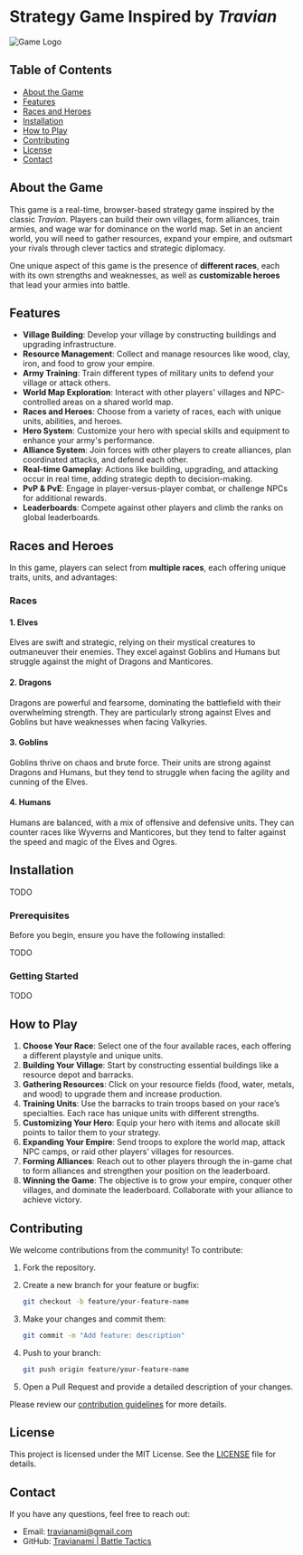 # Strategy Game Inspired by *Travian*

![Game Logo](path_to_logo_image)

## Table of Contents
- [About the Game](#about-the-game)
- [Features](#features)
- [Races and Heroes](#races-and-heroes)
- [Installation](#installation)
- [How to Play](#how-to-play)
- [Contributing](#contributing)
- [License](#license)
- [Contact](#contact)

## About the Game

This game is a real-time, browser-based strategy game inspired by the classic *Travian*. Players can build their own villages, form alliances, train armies, and wage war for dominance on the world map. Set in an ancient world, you will need to gather resources, expand your empire, and outsmart your rivals through clever tactics and strategic diplomacy.

One unique aspect of this game is the presence of **different races**, each with its own strengths and weaknesses, as well as **customizable heroes** that lead your armies into battle.

## Features

- **Village Building**: Develop your village by constructing buildings and upgrading infrastructure.
- **Resource Management**: Collect and manage resources like wood, clay, iron, and food to grow your empire.
- **Army Training**: Train different types of military units to defend your village or attack others.
- **World Map Exploration**: Interact with other players' villages and NPC-controlled areas on a shared world map.
- **Races and Heroes**: Choose from a variety of races, each with unique units, abilities, and heroes.
- **Hero System**: Customize your hero with special skills and equipment to enhance your army's performance.
- **Alliance System**: Join forces with other players to create alliances, plan coordinated attacks, and defend each other.
- **Real-time Gameplay**: Actions like building, upgrading, and attacking occur in real time, adding strategic depth to decision-making.
- **PvP & PvE**: Engage in player-versus-player combat, or challenge NPCs for additional rewards.
- **Leaderboards**: Compete against other players and climb the ranks on global leaderboards.

## Races and Heroes

In this game, players can select from **multiple races**, each offering unique traits, units, and advantages:

### Races

#### 1. **Elves**
Elves are swift and strategic, relying on their mystical creatures to outmaneuver their enemies. They excel against Goblins and Humans but struggle against the might of Dragons and Manticores.

#### 2. **Dragons**
Dragons are powerful and fearsome, dominating the battlefield with their overwhelming strength. They are particularly strong against Elves and Goblins but have weaknesses when facing Valkyries.

#### 3. **Goblins**
Goblins thrive on chaos and brute force. Their units are strong against Dragons and Humans, but they tend to struggle when facing the agility and cunning of the Elves.

#### 4. **Humans**
Humans are balanced, with a mix of offensive and defensive units. They can counter races like Wyverns and Manticores, but they tend to falter against the speed and magic of the Elves and Ogres.

## Installation
TODO
### Prerequisites

Before you begin, ensure you have the following installed:

TODO

### Getting Started

TODO

## How to Play

1. **Choose Your Race**: Select one of the four available races, each offering a different playstyle and unique units.
2. **Building Your Village**: Start by constructing essential buildings like a resource depot and barracks.
3. **Gathering Resources**: Click on your resource fields (food, water, metals, and wood) to upgrade them and increase production.
4. **Training Units**: Use the barracks to train troops based on your race’s specialties. Each race has unique units with different strengths.
5. **Customizing Your Hero**: Equip your hero with items and allocate skill points to tailor them to your strategy.
6. **Expanding Your Empire**: Send troops to explore the world map, attack NPC camps, or raid other players’ villages for resources.
7. **Forming Alliances**: Reach out to other players through the in-game chat to form alliances and strengthen your position on the leaderboard.
8. **Winning the Game**: The objective is to grow your empire, conquer other villages, and dominate the leaderboard. Collaborate with your alliance to achieve victory.

## Contributing

We welcome contributions from the community! To contribute:

1. Fork the repository.
2. Create a new branch for your feature or bugfix:

    ```bash
    git checkout -b feature/your-feature-name
    ```

3. Make your changes and commit them:

    ```bash
    git commit -m "Add feature: description"
    ```

4. Push to your branch:

    ```bash
    git push origin feature/your-feature-name
    ```

5. Open a Pull Request and provide a detailed description of your changes.

Please review our [contribution guidelines](CONTRIBUTING.md) for more details.

## License

This project is licensed under the MIT License. See the [LICENSE](LICENSE) file for details.

## Contact

If you have any questions, feel free to reach out:

- Email: travianami@gmail.com
- GitHub: [Travianami | Battle Tactics](https://github.com/yourusername)
